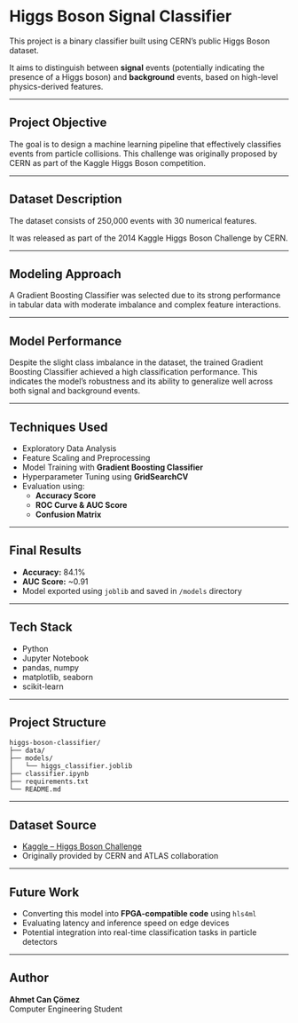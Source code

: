 # Higgs Boson Signal Classifier 

This project is a binary classifier built using CERN’s public Higgs Boson dataset.  

It aims to distinguish between **signal** events (potentially indicating the presence of a Higgs boson) and **background** events, based on high-level physics-derived features.

---

## Project Objective

The goal is to design a machine learning pipeline that effectively classifies events from particle collisions. This challenge was originally proposed by CERN as part of the Kaggle Higgs Boson competition.

---
## Dataset Description
The dataset consists of 250,000 events with 30 numerical features.  

It was released as part of the 2014 Kaggle Higgs Boson Challenge by CERN.

---
## Modeling Approach
A Gradient Boosting Classifier was selected due to its strong performance in tabular data with moderate imbalance and complex feature interactions.

---
## Model Performance

Despite the slight class imbalance in the dataset, the trained Gradient Boosting Classifier achieved a high classification performance. This indicates the model’s robustness and its ability to generalize well across both signal and background events.

---
## Techniques Used

- Exploratory Data Analysis
- Feature Scaling and Preprocessing
- Model Training with **Gradient Boosting Classifier**
- Hyperparameter Tuning using **GridSearchCV**
- Evaluation using:
  - **Accuracy Score**  
  - **ROC Curve & AUC Score**
  - **Confusion Matrix**

---

## Final Results

- **Accuracy:** 84.1%  
- **AUC Score:** ~0.91  
- Model exported using `joblib` and saved in `/models` directory

---

## Tech Stack

- Python
- Jupyter Notebook
- pandas, numpy
- matplotlib, seaborn
- scikit-learn

---

## Project Structure

```
higgs-boson-classifier/
├── data/                       
├── models/                     
│   └── higgs_classifier.joblib
├── classifier.ipynb           
├── requirements.txt           
└── README.md                  
```

---

## Dataset Source

- [Kaggle – Higgs Boson Challenge](https://www.kaggle.com/c/higgs-boson/data)
- Originally provided by CERN and ATLAS collaboration

---

## Future Work

- Converting this model into **FPGA-compatible code** using `hls4ml`  
- Evaluating latency and inference speed on edge devices  
- Potential integration into real-time classification tasks in particle detectors

---

## Author

**Ahmet Can Çömez**  
Computer Engineering Student  

